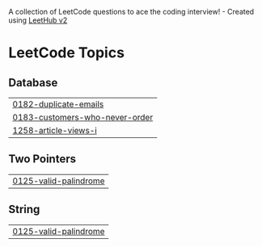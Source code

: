 A collection of LeetCode questions to ace the coding interview! - Created using [LeetHub v2](https://github.com/arunbhardwaj/LeetHub-2.0)
<!---LeetCode Topics Start-->
# LeetCode Topics
## Database
|  |
| ------- |
| [0182-duplicate-emails](https://github.com/Pranav9605/LeetCode/tree/master/0182-duplicate-emails) |
| [0183-customers-who-never-order](https://github.com/Pranav9605/LeetCode/tree/master/0183-customers-who-never-order) |
| [1258-article-views-i](https://github.com/Pranav9605/LeetCode/tree/master/1258-article-views-i) |
## Two Pointers
|  |
| ------- |
| [0125-valid-palindrome](https://github.com/Pranav9605/LeetCode/tree/master/0125-valid-palindrome) |
## String
|  |
| ------- |
| [0125-valid-palindrome](https://github.com/Pranav9605/LeetCode/tree/master/0125-valid-palindrome) |
<!---LeetCode Topics End-->